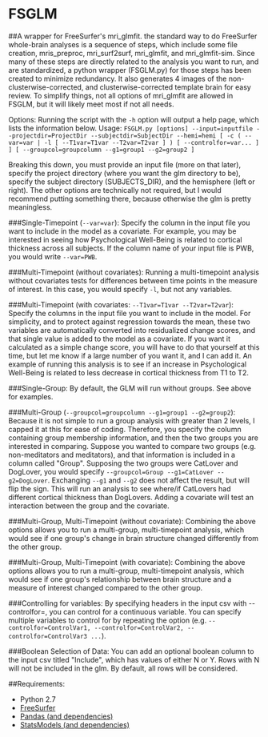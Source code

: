 # FSGLM
##A wrapper for FreeSurfer's mri_glmfit.
the standard way to do FreeSurfer whole-brain analyses is a sequence of steps, which include some file creation, mris_preproc, mri_surf2surf, mri_glmfit, and mri_glmfit-sim. Since many of these steps are directly related to the analysis you want to run, and are standardized, a python wrapper (FSGLM.py) for those steps has been created to minimize redundancy. It also generates 4 images of the non-clusterwise-corrected, and clusterwise-corrected template brain for easy review. To simplify things, not all options of mri_glmfit are allowed in FSGLM, but it will likely meet most if not all needs.

Options:
Running the script with the `-h` option will output a help page, which lists the information below.
Usage:
`FSGLM.py [options] --input=inputfile --projectdir=ProjectDir --subjectdir=SubjectDir --hemi=hemi [ -c ( --var=var | -l [ --T1var=T1var --T2var=T2var ] ) [ --controlfor=var... ] ] [ --groupcol=groupcolumn --g1=group1 --g2=group2 ]`

Breaking this down, you must provide an input file (more on that later), specify the project directory (where you want the glm directory to be), specify the subject directory (SUBJECTS_DIR), and the hemisphere (left or right). The other options are technically not required, but I would recommend putting something there, because otherwise the glm is pretty meaningless.

###Single-Timepoint (`--var=var`):
Specify the column in the input file you want to include in the model as a covariate. For example, you may be interested in seeing how Psychological Well-Being is related to cortical thickness across all subjects. If the column name of your input file is PWB, you would write `--var=PWB`.

###Multi-Timepoint (without covariates):
Running a multi-timepoint analysis without covariates tests for differences between time points in the measure of interest. In this case, you would specify `-l`, but not any variables.

###Multi-Timepoint (with covariates: `--T1var=T1var --T2var=T2var`):
Specify the columns in the input file you want to include in the model. For simplicity, and to protect against regression towards the mean, these two variables are automatically converted into residualized change scores, and that single value is added to the model as a covariate. If you want it calculated as a simple change score, you will have to do that yourself at this time, but let me know if a large number of you want it, and I can add it. An example of running this analysis is to see if an increase in Psychological Well-Being is related to less decrease in cortical thickness from T1 to T2.

###Single-Group:
By default, the GLM will run without groups. See above for examples.

###Multi-Group (`--groupcol=groupcolumn --g1=group1 --g2=group2`):
Because it is not simple to run a group analysis with greater than 2 levels, I capped it at this for ease of coding. Therefore, you specify the column containing group membership information, and then the two groups you are interested in comparing. Suppose you wanted to compare two groups (e.g. non-meditators and meditators), and that information is included in a column called "Group". Supposing the two groups were CatLover and DogLover, you would specify `--groupcol=Group --g1=CatLover --g2=DogLover`. Exchanging `--g1` and `--g2` does not affect the result, but will flip the sign. This will run an analysis to see where/if CatLovers had different cortical thickness than DogLovers. Adding a covariate will test an interaction between the group and the covariate.

###Multi-Group, Multi-Timepoint (without covariate):
Combining the above options allows you to run a multi-group, multi-timepoint analysis, which would see if one group's change in brain structure changed differently from the other group.

###Multi-Group, Multi-Timepoint (with covariate):
Combining the above options allows you to run a multi-group, multi-timepoint analysis, which would see if one group's relationship between brain structure and a measure of interest changed compared to the other group.

###Controlling for variables:
By specifying headers in the input csv with --controlfor=, you can control for a continuous variable. You can specify multiple variables to control for by repeating the option (e.g. `--controlfor=ControlVar1, --controlfor=ControlVar2, --controlfor=ControlVar3 ...`).

###Boolean Selection of Data:
You can add an optional boolean column to the input csv titled "Include", which has values of either N or Y. Rows with N will not be included in the glm. By default, all rows will be considered.

##Requirements:
* Python 2.7
* [FreeSurfer](https://surfer.nmr.mgh.harvard.edu/fswiki/FreeSurferWiki)
* [Pandas (and dependencies)](http://pandas.pydata.org)
* [StatsModels (and dependencies)](https://github.com/statsmodels/statsmodels)
